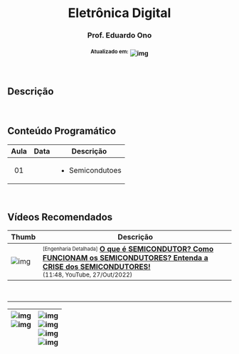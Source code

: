 <h1 align="center">Eletrônica Digital</h1>
<h3 align="center">Prof. Eduardo Ono</h3>
<h4 align="center"><sup>Atualizado em:</sup> <img src="https://img.shields.io/github/last-commit/eduardo-ono/Eletronica-Digital" alt="img"></h4>

&nbsp;

## Descrição

&nbsp;

## Conteúdo Programático

| Aula | Data | Descrição |
| :-: | --- | --- |
| 01  |     | <ul><li>Semicondutoes</li></ul> |

&nbsp;

## Vídeos Recomendados

| Thumb | Descrição |
| --- | --- |
| ![img](https://img.youtube.com/vi/294T86wiM9U/default.jpg) | <sup><sub>[Engenharia Detalhada]</sub></sup> [__O que é SEMICONDUTOR? Como FUNCIONAM os SEMICONDUTORES? Entenda a CRISE dos SEMICONDUTORES!__](https://www.youtube.com/watch?v=294T86wiM9U)<br><sub>(11:48, YouTube, 27/Out/2022)</sub> |

&nbsp;

---

| ![img](https://img.shields.io/github/languages/count/eduardo-ono/Eletronica-Digital)<br>![img](https://img.shields.io/github/languages/top/eduardo-ono/Eletronica-Digital?color=yellow)<br>&nbsp;<br>&nbsp; | ![img](https://img.shields.io/github/commit-activity/w/eduardo-ono/Eletronica-Digital)<br>![img](https://img.shields.io/github/commit-activity/m/eduardo-ono/Eletronica-Digital)<br>![img](https://img.shields.io/github/commit-activity/y/eduardo-ono/Eletronica-Digital)<br>![img](https://img.shields.io/github/contributors/eduardo-ono/Eletronica-Digital) |
| :-- | --: |
